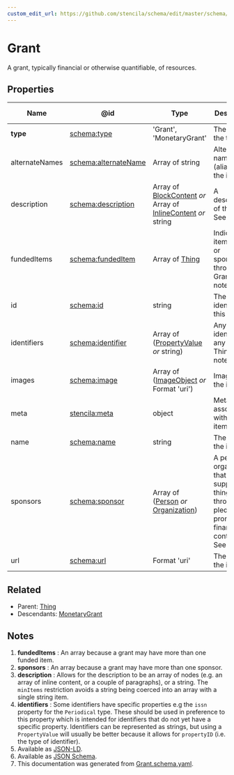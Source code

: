 ```yaml
---
custom_edit_url: https://github.com/stencila/schema/edit/master/schema/Grant.schema.yaml
---
```


# Grant

A grant, typically financial or otherwise quantifiable, of resources.

## Properties

| Name           | @id                                                      | Type                                                                                                                   | Description                                                                                                                | Inherited from               |
| -------------- | -------------------------------------------------------- | ---------------------------------------------------------------------------------------------------------------------- | -------------------------------------------------------------------------------------------------------------------------- | ---------------------------- |
| **type**       | [schema:type](https://schema.org/type)                   | 'Grant', 'MonetaryGrant'                                                                                               | The name of the type.                                                                                                      | [Entity](../other/Entity.md) |
| alternateNames | [schema:alternateName](https://schema.org/alternateName) | Array of string                                                                                                        | Alternate names (aliases) for the item.                                                                                    | [Thing](../other/Thing.md)   |
| description    | [schema:description](https://schema.org/description)     | Array of [BlockContent](../prose/BlockContent.md) _or_ Array of [InlineContent](../prose/InlineContent.md) _or_ string | A description of the item. See note [3](#notes).                                                                           | [Thing](../other/Thing.md)   |
| fundedItems    | [schema:fundedItem](https://schema.org/fundedItem)       | Array of [Thing](../other/Thing.md)                                                                                    | Indicates an item funded or sponsored through a Grant. See note [1](#notes).                                               | [Grant](../other/Grant.md)   |
| id             | [schema:id](https://schema.org/id)                       | string                                                                                                                 | The identifier for this item.                                                                                              | [Entity](../other/Entity.md) |
| identifiers    | [schema:identifier](https://schema.org/identifier)       | Array of ([PropertyValue](../other/PropertyValue.md) _or_ string)                                                      | Any kind of identifier for any kind of Thing. See note [4](#notes).                                                        | [Thing](../other/Thing.md)   |
| images         | [schema:image](https://schema.org/image)                 | Array of ([ImageObject](../media/ImageObject.md) _or_ Format 'uri')                                                    | Images of the item.                                                                                                        | [Thing](../other/Thing.md)   |
| meta           | [stencila:meta](https://schema.stenci.la/meta.jsonld)    | object                                                                                                                 | Metadata associated with this item.                                                                                        | [Entity](../other/Entity.md) |
| name           | [schema:name](https://schema.org/name)                   | string                                                                                                                 | The name of the item.                                                                                                      | [Thing](../other/Thing.md)   |
| sponsors       | [schema:sponsor](https://schema.org/sponsor)             | Array of ([Person](../other/Person.md) _or_ [Organization](../other/Organization.md))                                  | A person or organization that supports a thing through a pledge, promise, or financial contribution. See note [2](#notes). | [Grant](../other/Grant.md)   |
| url            | [schema:url](https://schema.org/url)                     | Format 'uri'                                                                                                           | The URL of the item.                                                                                                       | [Thing](../other/Thing.md)   |

## Related

-   Parent: [Thing](../other/Thing.md)
-   Descendants: [MonetaryGrant](../other/MonetaryGrant.md)

## Notes

1.  **fundedItems** : An array because a grant may have more than one funded item.
2.  **sponsors** : An array because a grant may have more than one sponsor.
3.  **description** : Allows for the description to be an array of nodes (e.g. an array of inline content, or a couple of paragraphs), or a string. The `minItems` restriction avoids a string being coerced into an array with a single string item.
4.  **identifiers** : Some identifiers have specific properties e.g the `issn` property for the `Periodical` type. These should be used in preference to this property which is intended for identifiers that do not yet have a specific property. Identifiers can be represented as strings, but using a `PropertyValue` will usually be better because it allows for `propertyID` (i.e. the type of identifier).
5.  Available as [JSON-LD](https://schema.stenci.la/Grant.jsonld).
6.  Available as [JSON Schema](https://schema.stenci.la/v1/Grant.schema.json).
7.  This documentation was generated from [Grant.schema.yaml](https://github.com/stencila/schema/blob/master/schema/Grant.schema.yaml).
